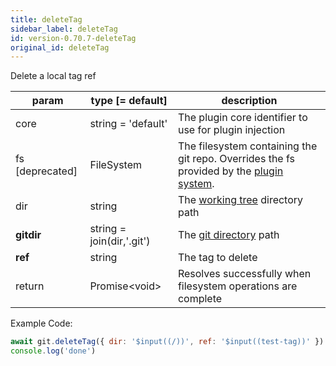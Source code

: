 ```yaml
---
title: deleteTag
sidebar_label: deleteTag
id: version-0.70.7-deleteTag
original_id: deleteTag
---
```


Delete a local tag ref

| param           | type [= default]          | description                                                                                               |
| --------------- | ------------------------- | --------------------------------------------------------------------------------------------------------- |
| core            | string = 'default'        | The plugin core identifier to use for plugin injection                                                    |
| fs [deprecated] | FileSystem                | The filesystem containing the git repo. Overrides the fs provided by the [plugin system](./plugin_fs.md). |
| dir             | string                    | The [working tree](dir-vs-gitdir.md) directory path                                                       |
| **gitdir**      | string = join(dir,'.git') | The [git directory](dir-vs-gitdir.md) path                                                                |
| **ref**         | string                    | The tag to delete                                                                                         |
| return          | Promise\<void\>           | Resolves successfully when filesystem operations are complete                                             |

Example Code:

```js live
await git.deleteTag({ dir: '$input((/))', ref: '$input((test-tag))' })
console.log('done')
```

<script>
(function rewriteEditLink() {
  const el = document.querySelector('a.edit-page-link.button');
  if (el) {
    el.href = 'https://github.com/isomorphic-git/isomorphic-git/edit/master/src/commands/deleteTag.js';
  }
})();
</script>